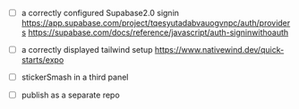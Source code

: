 

- [ ] a correctly configured Supabase2.0 signin
https://app.supabase.com/project/tqesyutadabvauogvnpc/auth/providers
https://supabase.com/docs/reference/javascript/auth-signinwithoauth

- [ ] a correctly displayed tailwind setup https://www.nativewind.dev/quick-starts/expo
- [ ] stickerSmash in a third panel

- [ ] publish as a separate repo
